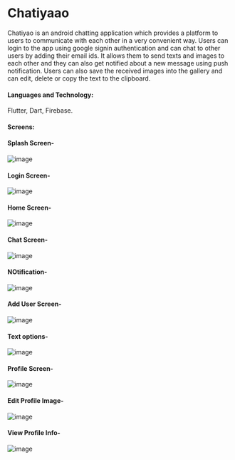 
# Chatiyaao

Chatiyao is an android chatting application which provides a platform to users to communicate with each other in a very convenient way. Users can login to the app using google signin authentication and can chat to other users by adding their email ids. It allows them to send texts and images to each other and they can also get notified about a new message using push notification. Users can also save the received images into the gallery and can edit, delete or copy the text to the clipboard.

#### Languages and Technology: 
Flutter, Dart, Firebase.

#### Screens:

#### Splash Screen-

![image](https://github.com/SakshamGolechha/chat_application/assets/96720072/9072dc15-467b-44cf-a990-c178dbe66875)

#### Login Screen-

![image](https://github.com/SakshamGolechha/chat_application/assets/96720072/4bf2a0be-a5f6-4e1c-8e5a-b6a37503e5c4)

#### Home Screen-

![image](https://github.com/SakshamGolechha/chat_application/assets/96720072/89e8cfb9-19d3-4c20-adef-accb8bad6daa)

#### Chat Screen-

![image](https://github.com/SakshamGolechha/chat_application/assets/96720072/abd862b9-5481-4986-9481-c9ff0a0400db)

#### NOtification-

![image](https://github.com/SakshamGolechha/chat_application/assets/96720072/93a1c9af-472e-4724-a8e7-b7ec2b74ca10)


#### Add User Screen-

![image](https://github.com/SakshamGolechha/chat_application/assets/96720072/f7280ff0-92cb-4988-b1f2-769e15dd2904)

#### Text options-

![image](https://github.com/SakshamGolechha/chat_application/assets/96720072/93609c84-4ae6-437f-b7c0-87dcbed73faa)

#### Profile Screen-

![image](https://github.com/SakshamGolechha/chat_application/assets/96720072/148d127b-b141-4c57-adf4-0a39d9f5f1e6)

#### Edit Profile Image-

![image](https://github.com/SakshamGolechha/chat_application/assets/96720072/ce8842f7-d15e-46f9-bf42-57358386ec00)

#### View Profile Info-

![image](https://github.com/SakshamGolechha/chat_application/assets/96720072/b826b7c6-0338-4f1f-bd03-c1993964b41f)




